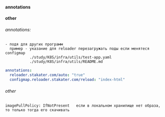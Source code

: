 

####
#### annotations
#### other


###### annotations: 
```
- подя для других программ 
  пример - указание для reloader перезагружать поды если менятеся configmap
           ./study/K8S/infra/utils/test-app.yaml
           ./study/K8S/infra/utils/README.md
```
```yaml
annotations:
  reloader.stakater.com/auto: "true"
  configmap.reloader.stakater.com/reload: "index-html"
```

###### other
```
imagePullPolicy: IfNotPresent   если в локальном хранилище нет образа, то только тогда его скачивать
```